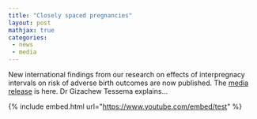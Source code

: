 ```yaml
---
title: "Closely spaced pregnancies"
layout: post
mathjax: true
categories: 
 - news
 - media
---
```


New international findings from our research on effects of interpregnacy intervals on risk of adverse birth outcomes are now published. The [media release](https://news.curtin.edu.au/media-releases/curtin-study-challenges-recommended-wait-time-between-pregnancies/) is here.  Dr Gizachew Tessema explains...

{% include embed.html url="https://www.youtube.com/embed/test" %}
